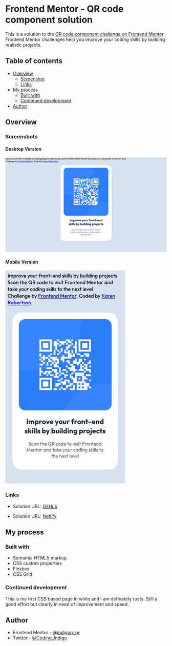 # Frontend Mentor - QR code component solution

This is a solution to the [QR code component challenge on Frontend Mentor](https://www.frontendmentor.io/challenges/qr-code-component-iux_sIO_H). Frontend Mentor challenges help you improve your coding skills by building realistic projects.

## Table of contents

- [Overview](#overview)
  - [Screenshot](#screenshot)
  - [Links](#links)
- [My process](#my-process)
  - [Built with](#built-with)
  - [Continued development](#continued-development)
- [Author](#author)

## Overview

### Screenshots

#### Desktop Version

![](./images/QR_Code_desktop.jpg)

#### Mobile Version

![](./images/QR_Code_mobile.jpg)

### Links

- Solution URL: [GitHub](https://github.com/indigorose/QR_Code_Component)

- Solution URL: [Netlify](indigorose-qrcode.netlify.app)

## My process

### Built with

- Semantic HTML5 markup
- CSS custom properties
- Flexbox
- CSS Grid

### Continued development

This is my first CSS based page in while and I am definately rusty. Still a good effort but clearly in need of improvement and speed.

## Author

- Frontend Mentor - [@indigorose](https://www.frontendmentor.io/profile/indigorose)
- Twitter - [@Coding_Indigo](https://twitter.com/Coding_Indigo)
